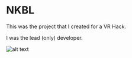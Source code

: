 # NKBL
This was the project that I created for a VR Hack.

I was the lead (only) developer.

![alt text](https://github.com/techtide/NKBL/blob/master/2017-11-19%2015.26.13.gif "GIF of the incomplete MVP.")

